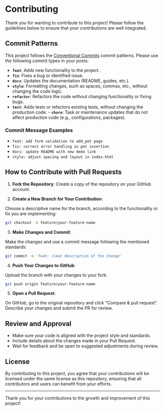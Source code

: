 # Contributing

Thank you for wanting to contribute to this project! Please follow the guidelines below to ensure that your contributions are well integrated.

## Commit Patterns

This project follows the [Conventional Commits](https://www.conventionalcommits.org/en/v1.0.0/) commit patterns. Please use the following commit types in your posts:

- **`feat`**: Adds new functionality to the project.
- **`fix`**: Fixes a bug or identified issue.
- **`docs`**: Updates the documentation (README, guides, etc.).
- **`style`**: Formatting changes, such as spaces, commas, etc., without changing the code logic.
- **`refactor`**: Refactors the code without changing functionality or fixing bugs.
- **`test`**: Adds tests or refactors existing tests, without changing the production code. - **`chore`**: Task or maintenance updates that do not affect production code (e.g., configurations, packages).

### Commit Message Examples

- `feat: add form validation to add_pet page`
- `fix: correct error handling in pet insertion`
- `docs: update README with new demo link`
- `style: adjust spacing and layout in index.html`

## How to Contribute with Pull Requests

1. **Fork the Repository**:
Create a copy of the repository on your GitHub account.

2. **Create a New Branch for Your Contribution**:

Choose a descriptive name for the branch, according to the functionality or fix you are implementing:

```bash
git checkout -b feature/your-feature-name
```

3. **Make Changes and Commit**:

Make the changes and use a commit message following the mentioned standards:

```bash
git commit -m 'feat: clear description of the change'
```

4. **Push Your Changes to GitHub**:

Upload the branch with your changes to your fork:

```bash
git push origin feature/your-feature-name
```

5. **Open a Pull Request**:

On GitHub, go to the original repository and click "Compare & pull request". Describe your changes and submit the PR for review.

## Review and Approval

- Make sure your code is aligned with the project style and standards.
- Include details about the changes made in your Pull Request.
- Wait for feedback and be open to suggested adjustments during review.

## License

By contributing to this project, you agree that your contributions will be licensed under the same license as this repository, ensuring that all contributors and users can benefit from your efforts.

---

Thank you for your contributions to the growth and improvement of this project!
